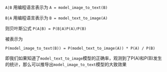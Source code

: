 `A|B` 用编程语言表示为 `A = model_image_to_text(B)`

`B|A` 用编程语言表示为 `B = model_text_to_image(A)`

则贝叶斯公式
`P(A|B) = P(B|A)P(A)/P(B)`

被表示为

`P(model_image_to_text(B)) = P(model_text_to_image(A)) * P(A) / P(B)`

即我们如果知道了`model_text_to_image`模型的正确率，观测到了P(A)和P(B)发生的统计，那么可以推导出`model_image_to_text`模型的大致效果

